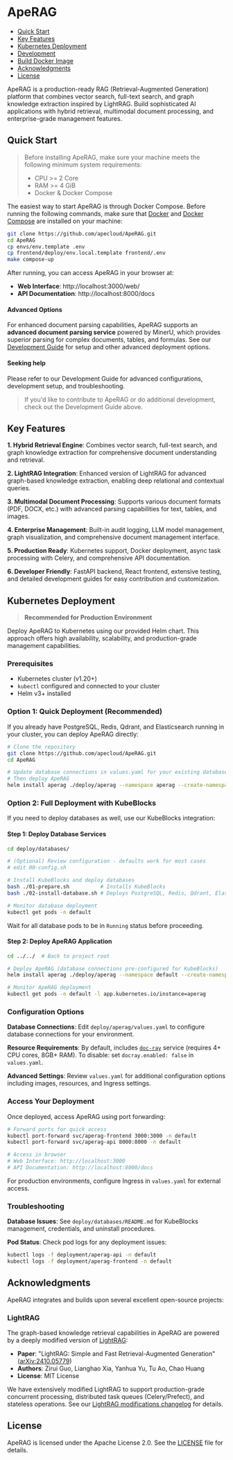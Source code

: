 # ApeRAG

- [Quick Start](#quick-start)
- [Key Features](#key-features)
- [Kubernetes Deployment](#kubernetes-deployment)
- [Development](./docs/development-guide.md)
- [Build Docker Image](./docs/build-docker-image.md)
- [Acknowledgments](#acknowledgments)
- [License](#license)

ApeRAG is a production-ready RAG (Retrieval-Augmented Generation) platform that combines vector search, full-text search, and graph knowledge extraction inspired by LightRAG. Build sophisticated AI applications with hybrid retrieval, multimodal document processing, and enterprise-grade management features.

## Quick Start

> Before installing ApeRAG, make sure your machine meets the following minimum system requirements:
>
> - CPU >= 2 Core
> - RAM >= 4 GiB
> - Docker & Docker Compose

The easiest way to start ApeRAG is through Docker Compose. Before running the following commands, make sure that [Docker](https://docs.docker.com/get-docker/) and [Docker Compose](https://docs.docker.com/compose/install/) are installed on your machine:

```bash
git clone https://github.com/apecloud/ApeRAG.git
cd ApeRAG
cp envs/env.template .env
cp frontend/deploy/env.local.template frontend/.env
make compose-up
```

After running, you can access ApeRAG in your browser at:
- **Web Interface**: http://localhost:3000/web/
- **API Documentation**: http://localhost:8000/docs

#### Advanced Options

For enhanced document parsing capabilities, ApeRAG supports an **advanced document parsing service** powered by MinerU, which provides superior parsing for complex documents, tables, and formulas. See our [Development Guide](./docs/development-guide.md) for setup and other advanced deployment options.

#### Seeking help

Please refer to our Development Guide for advanced configurations, development setup, and troubleshooting.

> If you'd like to contribute to ApeRAG or do additional development, check out the Development Guide above.

## Key Features

**1. Hybrid Retrieval Engine**:
Combines vector search, full-text search, and graph knowledge extraction for comprehensive document understanding and retrieval.

**2. LightRAG Integration**:
Enhanced version of LightRAG for advanced graph-based knowledge extraction, enabling deep relational and contextual queries.

**3. Multimodal Document Processing**:
Supports various document formats (PDF, DOCX, etc.) with advanced parsing capabilities for text, tables, and images.

**4. Enterprise Management**:
Built-in audit logging, LLM model management, graph visualization, and comprehensive document management interface.

**5. Production Ready**:
Kubernetes support, Docker deployment, async task processing with Celery, and comprehensive API documentation.

**6. Developer Friendly**:
FastAPI backend, React frontend, extensive testing, and detailed development guides for easy contribution and customization.

## Kubernetes Deployment

> **Recommended for Production Environment**

Deploy ApeRAG to Kubernetes using our provided Helm chart. This approach offers high availability, scalability, and production-grade management capabilities.

### Prerequisites

*   Kubernetes cluster (v1.20+)
*   `kubectl` configured and connected to your cluster
*   Helm v3+ installed

### Option 1: Quick Deployment (Recommended)

If you already have PostgreSQL, Redis, Qdrant, and Elasticsearch running in your cluster, you can deploy ApeRAG directly:

```bash
# Clone the repository
git clone https://github.com/apecloud/ApeRAG.git
cd ApeRAG

# Update database connections in values.yaml for your existing databases
# Then deploy ApeRAG
helm install aperag ./deploy/aperag --namespace aperag --create-namespace
```

### Option 2: Full Deployment with KubeBlocks

If you need to deploy databases as well, use our KubeBlocks integration:

#### Step 1: Deploy Database Services

```bash
cd deploy/databases/

# (Optional) Review configuration - defaults work for most cases
# edit 00-config.sh

# Install KubeBlocks and deploy databases
bash ./01-prepare.sh          # Installs KubeBlocks
bash ./02-install-database.sh # Deploys PostgreSQL, Redis, Qdrant, Elasticsearch

# Monitor database deployment
kubectl get pods -n default
```

Wait for all database pods to be in `Running` status before proceeding.

#### Step 2: Deploy ApeRAG Application

```bash
cd ../../  # Back to project root

# Deploy ApeRAG (database connections pre-configured for KubeBlocks)
helm install aperag ./deploy/aperag --namespace default --create-namespace

# Monitor ApeRAG deployment
kubectl get pods -n default -l app.kubernetes.io/instance=aperag
```

### Configuration Options

**Database Connections**: Edit `deploy/aperag/values.yaml` to configure database connections for your environment.

**Resource Requirements**: By default, includes [`doc-ray`](https://github.com/apecloud/doc-ray) service (requires 4+ CPU cores, 8GB+ RAM). To disable: set `docray.enabled: false` in `values.yaml`.

**Advanced Settings**: Review `values.yaml` for additional configuration options including images, resources, and Ingress settings.

### Access Your Deployment

Once deployed, access ApeRAG using port forwarding:

```bash
# Forward ports for quick access
kubectl port-forward svc/aperag-frontend 3000:3000 -n default
kubectl port-forward svc/aperag-api 8000:8000 -n default

# Access in browser
# Web Interface: http://localhost:3000
# API Documentation: http://localhost:8000/docs
```

For production environments, configure Ingress in `values.yaml` for external access.

### Troubleshooting

**Database Issues**: See `deploy/databases/README.md` for KubeBlocks management, credentials, and uninstall procedures.

**Pod Status**: Check pod logs for any deployment issues:
```bash
kubectl logs -f deployment/aperag-api -n default
kubectl logs -f deployment/aperag-frontend -n default
```

## Acknowledgments

ApeRAG integrates and builds upon several excellent open-source projects:

### LightRAG
The graph-based knowledge retrieval capabilities in ApeRAG are powered by a deeply modified version of [LightRAG](https://github.com/HKUDS/LightRAG):
- **Paper**: "LightRAG: Simple and Fast Retrieval-Augmented Generation" ([arXiv:2410.05779](https://arxiv.org/abs/2410.05779))
- **Authors**: Zirui Guo, Lianghao Xia, Yanhua Yu, Tu Ao, Chao Huang
- **License**: MIT License

We have extensively modified LightRAG to support production-grade concurrent processing, distributed task queues (Celery/Prefect), and stateless operations. See our [LightRAG modifications changelog](./aperag/graph/changelog.md) for details.

## License

ApeRAG is licensed under the Apache License 2.0. See the [LICENSE](./LICENSE) file for details.